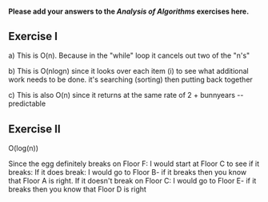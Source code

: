 #### Please add your answers to the ***Analysis of  Algorithms*** exercises here.

## Exercise I

a) This is O(n). Because in the "while" loop it cancels out two of the "n's"


b) This is O(nlogn) since it looks over each item (i) to see what additional work needs to be done. it's searching (sorting) then putting back together


c) This is also O(n) since it returns at the same rate of 2 + bunnyears -- predictable

## Exercise II

O(log(n))

Since the egg definitely breaks on Floor F:
    I would start at Floor C to see if it breaks:
        If it does break:
            I would go to Floor B- if it breaks then you know that Floor A is right.
        If it doesn't break on Floor C:
            I would go to Floor E- if it breaks then you know that Floor D is right
